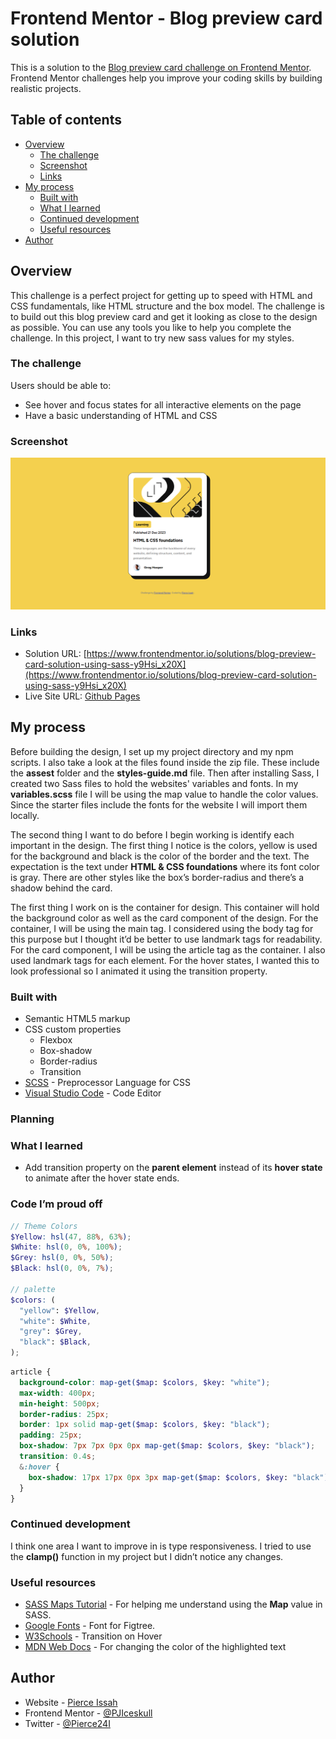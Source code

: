 # Frontend Mentor - Blog preview card solution

This is a solution to the [Blog preview card challenge on Frontend Mentor](https://www.frontendmentor.io/challenges/blog-preview-card-ckPaj01IcS). Frontend Mentor challenges help you improve your coding skills by building realistic projects.

## Table of contents

- [Overview](#overview)
  - [The challenge](#the-challenge)
  - [Screenshot](#screenshot)
  - [Links](#links)
- [My process](#my-process)
  - [Built with](#built-with)
  - [What I learned](#what-i-learned)
  - [Continued development](#continued-development)
  - [Useful resources](#useful-resources)
- [Author](#author)
<!-- - [Acknowledgments](#acknowledgments) -->

## Overview

This challenge is a perfect project for getting up to speed with HTML and CSS fundamentals, like HTML structure and the box model. The challenge is to build out this blog preview card and get it looking as close to the design as possible. You can use any tools you like to help you complete the challenge. In this project, I want to try new sass values for my styles.

### The challenge

Users should be able to:

- See hover and focus states for all interactive elements on the page
- Have a basic understanding of HTML and CSS

### Screenshot

![Site Preview](images/Screenshot%202023-12-27%20104323.png)

### Links

- Solution URL: [https://www.frontendmentor.io/solutions/blog-preview-card-solution-using-sass-y9Hsi_x20X](https://www.frontendmentor.io/solutions/blog-preview-card-solution-using-sass-y9Hsi_x20X)
- Live Site URL: [Github Pages](https://pjiceskull.github.io/blog-preview-card-main/)

## My process

Before building the design, I set up my project directory and my npm scripts. I also take a look at the files found inside the zip file. These include the **assest** folder and the **styles-guide.md** file. Then after installing Sass, I created two Sass files to hold the websites' variables and fonts. In my **variables.scss** file I will be using the map value to handle the color values. Since the starter files include the fonts for the website I will import them locally.

The second thing I want to do before I begin working is identify each important in the design. The first thing I notice is the colors, yellow is used for the background and black is the color of the border and the text. The expectation is the text under **HTML & CSS foundations** where its font color is gray. There are other styles like the box’s border-radius and there’s a shadow behind the card.

The first thing I work on is the container for design. This container will hold the background color as well as the card component of the design. For the container, I will be using the main tag. I considered using the body tag for this purpose but I thought it’d be better to use landmark tags for readability. For the card component, I will be using the article tag as the container. I also used landmark tags for each element. For the hover states, I wanted this to look professional so I animated it using the transition property.

### Built with

- Semantic HTML5 markup
- CSS custom properties
  - Flexbox
  - Box-shadow
  - Border-radius
  - Transition
- [SCSS](https://sass-lang.com/) - Preprocessor Language for CSS
- [Visual Studio Code](https://code.visualstudio.com/) - Code Editor

### Planning

### What I learned

- Add transition property on the **parent element** instead of its **hover state** to animate after the hover state ends.

### Code I’m proud off

```scss
// Theme Colors
$Yellow: hsl(47, 88%, 63%);
$White: hsl(0, 0%, 100%);
$Grey: hsl(0, 0%, 50%);
$Black: hsl(0, 0%, 7%);

// palette
$colors: (
  "yellow": $Yellow,
  "white": $White,
  "grey": $Grey,
  "black": $Black,
);
```

```scss
article {
  background-color: map-get($map: $colors, $key: "white");
  max-width: 400px;
  min-height: 500px;
  border-radius: 25px;
  border: 1px solid map-get($map: $colors, $key: "black");
  padding: 25px;
  box-shadow: 7px 7px 0px 0px map-get($map: $colors, $key: "black");
  transition: 0.4s;
  &:hover {
    box-shadow: 17px 17px 0px 3px map-get($map: $colors, $key: "black");
  }
}
```

<!-- If you want more help with writing markdown, we'd recommend checking out [The Markdown Guide](https://www.markdownguide.org/) to learn more. -->

### Continued development

I think one area I want to improve in is type responsiveness. I tried to use the **clamp()** function in my project but I didn’t notice any changes.

### Useful resources

- [SASS Maps Tutorial](https://www.youtube.com/watch?v=La8wN7o-cL8&t=22s) - For helping me understand using the **Map** value in SASS.
- [Google Fonts](https://fonts.google.com/specimen/Figtree) - Font for Figtree.
- [W3Schools](https://www.w3schools.com/howto/howto_css_transition_hover.asp) - Transition on Hover
- [MDN Web Docs](https://developer.mozilla.org/en-US/docs/Web/CSS/::selection) - For changing the color of the highlighted text

## Author

- Website - [Pierce Issah](https://pjiceskull.github.io/WebPorfolio)
- Frontend Mentor - [@PJIceskull](https://www.frontendmentor.io/profile/PJIceskull)
- Twitter - [@Pierce24I](https://twitter.com/pierce24i)

<!-- ## Acknowledgments -->

<!-- This is where you can give a hat tip to anyone who helped you out on this project. Perhaps you worked in a team or got some inspiration from someone else's solution. This is the perfect place to give them some credit. -->
